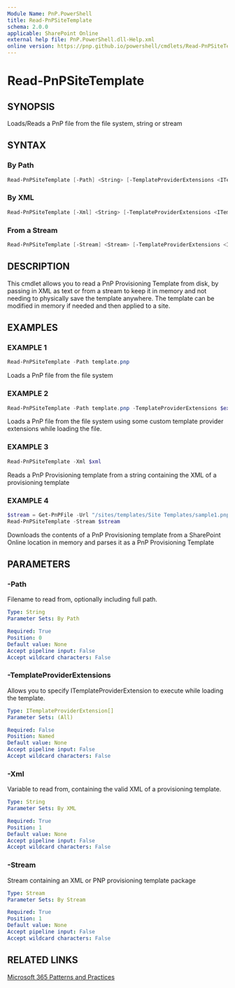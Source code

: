 ```yaml
---
Module Name: PnP.PowerShell
title: Read-PnPSiteTemplate
schema: 2.0.0
applicable: SharePoint Online
external help file: PnP.PowerShell.dll-Help.xml
online version: https://pnp.github.io/powershell/cmdlets/Read-PnPSiteTemplate.html
---
```

 
# Read-PnPSiteTemplate

## SYNOPSIS
Loads/Reads a PnP file from the file system, string or stream

## SYNTAX

### By Path
```powershell
Read-PnPSiteTemplate [-Path] <String> [-TemplateProviderExtensions <ITemplateProviderExtension[]>] [<CommonParameters>]
```

### By XML
```powershell
Read-PnPSiteTemplate [-Xml] <String> [-TemplateProviderExtensions <ITemplateProviderExtension[]>] [<CommonParameters>]
```

### From a Stream
```powershell
Read-PnPSiteTemplate [-Stream] <Stream> [-TemplateProviderExtensions <ITemplateProviderExtension[]>] [<CommonParameters>]
```

## DESCRIPTION
This cmdlet allows you to read a PnP Provisioning Template from disk, by passing in XML as text or from a stream to keep it in memory and not needing to physically save the template anywhere. The template can be modified in memory if needed and then applied to a site.

## EXAMPLES

### EXAMPLE 1
```powershell
Read-PnPSiteTemplate -Path template.pnp
```

Loads a PnP file from the file system

### EXAMPLE 2
```powershell
Read-PnPSiteTemplate -Path template.pnp -TemplateProviderExtensions $extensions
```

Loads a PnP file from the file system using some custom template provider extensions while loading the file.

### EXAMPLE 3
```powershell
Read-PnPSiteTemplate -Xml $xml
```

Reads a PnP Provisioning template from a string containing the XML of a provisioning template

### EXAMPLE 4
```powershell
$stream = Get-PnPFile -Url "/sites/templates/Site Templates/sample1.pnp" -AsMemoryStream
Read-PnPSiteTemplate -Stream $stream
```

Downloads the contents of a PnP Provisioning template from a SharePoint Online location in memory and parses it as a PnP Provisioning Template

## PARAMETERS

### -Path
Filename to read from, optionally including full path.

```yaml
Type: String
Parameter Sets: By Path

Required: True
Position: 0
Default value: None
Accept pipeline input: False
Accept wildcard characters: False
```

### -TemplateProviderExtensions
Allows you to specify ITemplateProviderExtension to execute while loading the template.

```yaml
Type: ITemplateProviderExtension[]
Parameter Sets: (All)

Required: False
Position: Named
Default value: None
Accept pipeline input: False
Accept wildcard characters: False
```

### -Xml
Variable to read from, containing the valid XML of a provisioning template.

```yaml
Type: String
Parameter Sets: By XML

Required: True
Position: 1
Default value: None
Accept pipeline input: False
Accept wildcard characters: False
```

### -Stream
Stream containing an XML or PNP provisioning template package

```yaml
Type: Stream
Parameter Sets: By Stream

Required: True
Position: 1
Default value: None
Accept pipeline input: False
Accept wildcard characters: False
```

## RELATED LINKS

[Microsoft 365 Patterns and Practices](https://aka.ms/m365pnp)